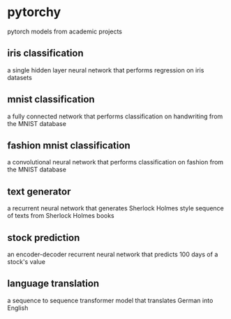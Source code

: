 # pytorchy

pytorch models from academic projects

## iris classification

a single hidden layer neural network that performs regression on iris datasets

## mnist classification

a fully connected network that performs classification on handwriting from the MNIST database

## fashion mnist classification

a convolutional neural network that performs classification on fashion from the MNIST database

## text generator

a recurrent neural network that generates Sherlock Holmes style sequence of texts from Sherlock Holmes books

## stock prediction

an encoder-decoder recurrent neural network that predicts 100 days of a stock's value

## language translation

a sequence to sequence transformer model that translates German into English
